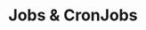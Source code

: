 ---
title: "Jobs & CronJobs"
description: "One-off and scheduled tasks"
weight: 5
banner: "98e16360-a366-4b78-8e0a-031da07fdacb/images/job.png"
---